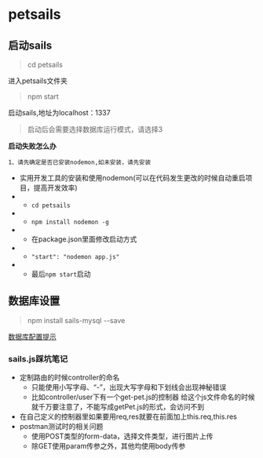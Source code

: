 # petsails

## 启动sails
> cd petsails

进入petsails文件夹

> npm start

启动sails,地址为localhost：1337

> 启动后会需要选择数据库运行模式，请选择3

**启动失败怎么办**

    1、请先确定是否已安装nodemon,如未安装，请先安装
- 实用开发工具的安装和使用nodemon(可以在代码发生更改的时候自动重启项目，提高开发效率)
- - `cd petsails`  
- - `npm install nodemon -g`
- - 在package.json里面修改启动方式
- - `"start": "nodemon app.js"`
- - 最后`npm start`启动

## 数据库设置
> npm install sails-mysql --save

<a  href ="https://sailsjs.com/config/datastores">数据库配置提示</a>

### sails.js踩坑笔记
- 定制路由的时候controller的命名
  - 只能使用小写字母、“-”，出现大写字母和下划线会出现神秘错误
  - 比如controller/user下有一个get-pet.js的控制器
    给这个js文件命名的时候就千万要注意了，不能写成getPet.js的形式，会访问不到
- 在自己定义的控制器里如果要用req,res就要在前面加上this.req,this.res
- postman测试时的相关问题
  - 使用POST类型的form-data，选择文件类型，进行图片上传
  - 除GET使用param传参之外，其他均使用body传参
